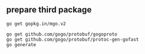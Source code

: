
## prepare third package 
```
go get gopkg.in/mgo.v2

go get github.com/gogo/protobuf/gogoproto
go get github.com/gogo/protobuf/protoc-gen-gofast
go generate
```